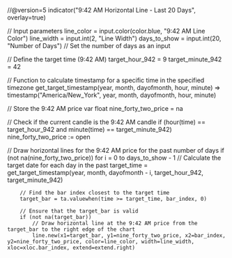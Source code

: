 //@version=5
indicator("9:42 AM Horizontal Line - Last 20 Days", overlay=true)

// Input parameters
line_color = input.color(color.blue, "9:42 AM Line Color")
line_width = input.int(2, "Line Width")
days_to_show = input.int(20, "Number of Days") // Set the number of days as an input

// Define the target time (9:42 AM)
target_hour_942 = 9
target_minute_942 = 42

// Function to calculate timestamp for a specific time in the specified timezone
get_target_timestamp(year, month, dayofmonth, hour, minute) =>
    timestamp("America/New_York", year, month, dayofmonth, hour, minute)

// Store the 9:42 AM price
var float nine_forty_two_price = na

// Check if the current candle is the 9:42 AM candle
if (hour(time) == target_hour_942 and minute(time) == target_minute_942)
    nine_forty_two_price := open

// Draw horizontal lines for the 9:42 AM price for the past number of days
if (not na(nine_forty_two_price))
    for i = 0 to days_to_show - 1
        // Calculate the target date for each day in the past
        target_time = get_target_timestamp(year, month, dayofmonth - i, target_hour_942, target_minute_942)
        
        // Find the bar index closest to the target time
        target_bar = ta.valuewhen(time >= target_time, bar_index, 0)
        
        // Ensure that the target_bar is valid
        if (not na(target_bar))
            // Draw horizontal line at the 9:42 AM price from the target_bar to the right edge of the chart
            line.new(x1=target_bar, y1=nine_forty_two_price, x2=bar_index, y2=nine_forty_two_price, color=line_color, width=line_width, xloc=xloc.bar_index, extend=extend.right)
